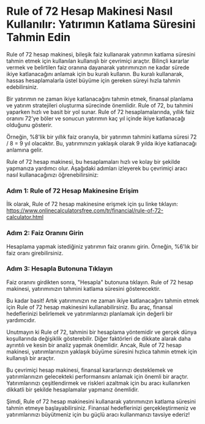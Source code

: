 Rule of 72 Hesap Makinesi Nasıl Kullanılır: Yatırımın Katlama Süresini Tahmin Edin
==================================================================================

Rule of 72 hesap makinesi, bileşik faiz kullanarak yatırımın katlama süresini tahmin etmek için kullanılan kullanışlı bir çevrimiçi araçtır. Bilinçli kararlar vermek ve belirtilen faiz oranına dayanarak yatırımınızın ne kadar sürede ikiye katlanacağını anlamak için bu kuralı kullanın. Bu kuralı kullanarak, hassas hesaplamalarla üstel büyüme için gereken süreyi hızla tahmin edebilirsiniz.

Bir yatırımın ne zaman ikiye katlanacağını tahmin etmek, finansal planlama ve yatırım stratejileri oluşturma sürecinde önemlidir. Rule of 72, bu tahmini yaparken hızlı ve basit bir yol sunar. Rule of 72 hesaplamalarında, yıllık faiz oranını 72'ye böler ve sonucun yatırımın kaç yıl içinde ikiye katlanacağı olduğunu gösterir.

Örneğin, %8'lik bir yıllık faiz oranıyla, bir yatırımın tahmini katlama süresi 72 / 8 = 9 yıl olacaktır. Bu, yatırımınızın yaklaşık olarak 9 yılda ikiye katlanacağı anlamına gelir.

Rule of 72 hesap makinesi, bu hesaplamaları hızlı ve kolay bir şekilde yapmanıza yardımcı olur. Aşağıdaki adımları izleyerek bu çevrimiçi aracı nasıl kullanacağınızı öğrenebilirsiniz:

### Adım 1: Rule of 72 Hesap Makinesine Erişim

İlk olarak, Rule of 72 hesap makinesine erişmek için şu linke tıklayın: <https://www.onlinecalculatorsfree.com/tr/financial/rule-of-72-calculator.html>

### Adım 2: Faiz Oranını Girin

Hesaplama yapmak istediğiniz yatırımın faiz oranını girin. Örneğin, %6'lık bir faiz oranı girebilirsiniz.

### Adım 3: Hesapla Butonuna Tıklayın

Faiz oranını girdikten sonra, "Hesapla" butonuna tıklayın. Rule of 72 hesap makinesi, yatırımınızın tahmini katlama süresini gösterecektir.

Bu kadar basit! Artık yatırımınızın ne zaman ikiye katlanacağını tahmin etmek için Rule of 72 hesap makinesini kullanabilirsiniz. Bu araç, finansal hedeflerinizi belirlemek ve yatırımlarınızı planlamak için değerli bir yardımcıdır.

Unutmayın ki Rule of 72, tahmini bir hesaplama yöntemidir ve gerçek dünya koşullarında değişiklik gösterebilir. Diğer faktörleri de dikkate alarak daha ayrıntılı ve kesin bir analiz yapmak önemlidir. Ancak, Rule of 72 hesap makinesi, yatırımlarınızın yaklaşık büyüme süresini hızlıca tahmin etmek için kullanışlı bir araçtır.

Bu çevrimiçi hesap makinesi, finansal kararlarınızı desteklemek ve yatırımlarınızın gelecekteki performansını anlamak için önemli bir araçtır. Yatırımlarınızı çeşitlendirmek ve riskleri azaltmak için bu aracı kullanırken dikkatli bir şekilde hesaplamalar yapmanız önemlidir.

Şimdi, Rule of 72 hesap makinesini kullanarak yatırımınızın katlama süresini tahmin etmeye başlayabilirsiniz. Finansal hedeflerinizi gerçekleştirmeniz ve yatırımlarınızı büyütmeniz için bu güçlü aracı kullanmanızı tavsiye ederiz!